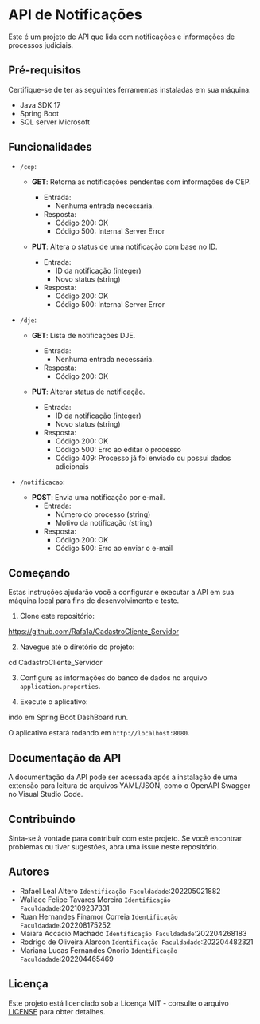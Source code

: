 # API de Notificações
 
Este é um projeto de API que lida com notificações e informações de processos judiciais.

## Pré-requisitos

Certifique-se de ter as seguintes ferramentas instaladas em sua máquina:

- Java SDK 17
- Spring Boot
- SQL server Microsoft

## Funcionalidades

- `/cep`:
  - **GET**: Retorna as notificações pendentes com informações de CEP.
    - Entrada:
      - Nenhuma entrada necessária.
    - Resposta:
      - Código 200: OK
      - Código 500: Internal Server Error

  - **PUT**: Altera o status de uma notificação com base no ID.
    - Entrada:
      - ID da notificação (integer)
      - Novo status (string)
    - Resposta:
      - Código 200: OK
      - Código 500: Internal Server Error

- `/dje`:
  - **GET**: Lista de notificações DJE.
    - Entrada:
      - Nenhuma entrada necessária.
    - Resposta:
      - Código 200: OK

  - **PUT**: Alterar status de notificação.
    - Entrada:
      - ID da notificação (integer)
      - Novo status (string)
    - Resposta:
      - Código 200: OK
      - Código 500: Erro ao editar o processo
      - Código 409: Processo já foi enviado ou possui dados adicionais

- `/notificacao`:
  - **POST**: Envia uma notificação por e-mail.
    - Entrada:
      - Número do processo (string)
      - Motivo da notificação (string)
    - Resposta:
      - Código 200: OK
      - Código 500: Erro ao enviar o e-mail

## Começando

Estas instruções ajudarão você a configurar e executar a API em sua máquina local para fins de desenvolvimento e teste.

1. Clone este repositório:

https://github.com/Rafa1a/CadastroCliente_Servidor


2. Navegue até o diretório do projeto:

cd CadastroCliente_Servidor

3. Configure as informações do banco de dados no arquivo `application.properties`.

4. Execute o aplicativo:

indo em Spring Boot DashBoard run.

O aplicativo estará rodando em `http://localhost:8080`.

## Documentação da API

A documentação da API pode ser acessada após a instalação de uma extensão para leitura de arquivos YAML/JSON, como o OpenAPI Swagger no Visual Studio Code.

## Contribuindo

Sinta-se à vontade para contribuir com este projeto. Se você encontrar problemas ou tiver sugestões, abra uma issue neste repositório.

## Autores

- Rafael Leal Altero `Identificação Faculdadade`:202205021882
- Wallace Felipe Tavares Moreira `Identificação Faculdadade`:202109237331
- Ruan Hernandes Finamor Correia `Identificação Faculdadade`:202208175252
- Maiara Accacio Machado `Identificação Faculdadade`:202204268183
- Rodrigo de Oliveira Alarcon `Identificação Faculdadade`:202204482321
- Mariana Lucas Fernandes Onorio `Identificação Faculdadade`:202204465469
## Licença

Este projeto está licenciado sob a Licença MIT - consulte o arquivo [LICENSE](LICENSE) para obter detalhes.


